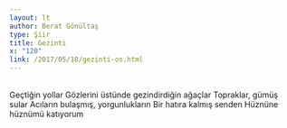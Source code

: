 ```yaml
---
layout: lt
author: Berat Gönültaş
type: Şiir
title: Gezinti
x: "120"
link: /2017/05/18/gezinti-os.html
---
```

<br/>
Geçtiğin yollar  
Gözlerini üstünde gezindirdiğin ağaçlar  
Topraklar, gümüş sular  
Acıların bulaşmış, yorgunlukların  
Bir hatıra kalmış senden  
Hüznüne hüznümü katıyorum  
